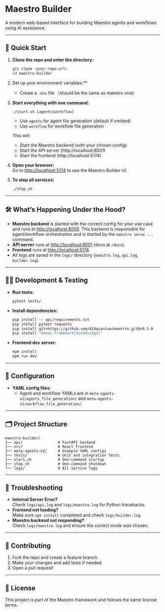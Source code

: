 # Maestro Builder

A modern web-based interface for building Maestro agents and workflows using AI assistance.

---

## 🚀 Quick Start

1. **Clone the repo and enter the directory:**
   ```bash
   git clone <your-repo-url>
   cd maestro-builder
   ```

2. Set up your environment variables:**
   - Create a `.env` file （should be the same as maestro one):


3. **Start everything with one command:**
   ```bash
   ./start.sh [agents|workflow]
   ```
   - Use `agents` for agent file generation (default if omitted)
   - Use `workflow` for workflow file generation

   This will:
   - Start the Maestro backend (with your chosen config)
   - Start the API server (http://localhost:8001)
   - Start the frontend (http://localhost:5174)

4. **Open your browser:**  
   Go to [http://localhost:5174](http://localhost:5174) to use the Maestro Builder UI.

5. **To stop all services:**
   ```bash
   ./stop.sh
   ```

---

## 🛠️ What’s Happening Under the Hood?

- **Maestro backend** is started with the correct config for your use case and runs at [http://localhost:8000](http://localhost:8000). This backend is responsible for agent/workflow orchestration and is started by the `maestro serve ...` command.
- **API server** runs at [http://localhost:8001](http://localhost:8001) (docs at `/docs`).
- **Frontend** runs at [http://localhost:5174](http://localhost:5174).
- All logs are saved in the `logs/` directory (`maestro.log`, `api.log`, `builder.log`).

---

## 🧑‍💻 Development & Testing

- **Run tests:**  
  ```bash
  pytest tests/
  ```
- **Install dependencies:**  
  ```bash
  pip install -r api/requirements.txt
  pip install pytest requests
  pip install git+https://github.com/AI4quantum/maestro.git@v0.3.0
  pip install "beeai-framework[duckduckgo]"
  ```
- **Frontend dev server:**  
  ```bash
  npm install
  npm run dev
  ```

---

## 📝 Configuration
- **YAML config files:**  
  - Agent and workflow YAMLs are in `meta-agents-v2/agents_file_generation/` and `meta-agents-v2/workflow_file_generation/`.

---

## 🗂️ Project Structure

```
maestro-builder/
├── api/                # FastAPI backend
├── src/                # React frontend
├── meta-agents-v2/     # Example YAML configs
├── tests/              # Unit and integration tests
├── start.sh            # One-command startup
├── stop.sh             # One-command shutdown
└── logs/               # All service logs
```

---

## 🧩 Troubleshooting

- **Internal Server Error?**  
  Check `logs/api.log` and `logs/maestro.log` for Python tracebacks.
- **Frontend not loading?**  
  Make sure `npm install` completed and check `logs/builder.log`.
- **Maestro backend not responding?**  
  Check `logs/maestro.log` and ensure the correct mode was chosen.

---

## 🤝 Contributing

1. Fork the repo and create a feature branch.
2. Make your changes and add tests if needed.
3. Open a pull request!

---

## 📄 License

This project is part of the Maestro framework and follows the same license terms.
